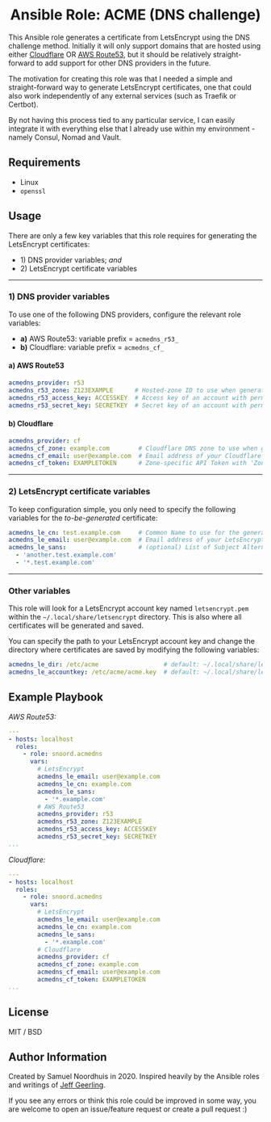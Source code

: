 <h1 align="center" style="border-bottom: none;">Ansible Role: ACME (DNS challenge)</h1>

This Ansible role generates a certificate from LetsEncrypt
using the DNS challenge method.
Initially it will only support domains
that are hosted using either [Cloudflare](https://cloudflare.com) OR [AWS Route53](https://aws.amazon.com/route53/),
but it should be relatively straight-forward
to add support for other DNS providers in the future.

The motivation for creating this role
was that I needed a simple and straight-forward way
to generate LetsEncrypt certificates,
one that could also work independently of
any external services
(such as Traefik or Certbot).

By not having this process
tied to any particular service,
I can easily integrate it
with everything else
that I already use
within my environment -
namely Consul, Nomad and Vault.

## Requirements

* Linux
* `openssl`

## Usage

There are only a few key variables that this role requires
for generating the LetsEncrypt certificates:
* 1\) DNS provider variables; _and_
* 2\) LetsEncrypt certificate variables
---

### 1) DNS provider variables
To use one of the following DNS providers,
configure the relevant role variables:
* __a)__ AWS Route53: variable prefix = `acmedns_r53_`
* __b)__ Cloudflare: variable prefix = `acmedns_cf_`

#### a) AWS Route53
```yaml
acmedns_provider: r53
acmedns_r53_zone: Z123EXAMPLE      # Hosted-zone ID to use when generating the certificate
acmedns_r53_access_key: ACCESSKEY  # Access key of an account with permission to add records to the hosted zone
acmedns_r53_secret_key: SECRETKEY  # Secret key of an account with permission to add records to the hosted zone
```

#### b) Cloudflare
```yaml
acmedns_provider: cf
acmedns_cf_zone: example.com        # Cloudflare DNS zone to use when generating the certificate
acmedns_cf_email: user@example.com  # Email address of your Cloudflare account
acmedns_cf_token: EXAMPLETOKEN      # Zone-specific API Token with 'Zone:DNS:Edit' and 'Zone:Zone:Read' permissions
```
---

### 2) LetsEncrypt certificate variables
To keep configuration simple,
you only need
to specify the following variables
for the _to-be-generated_ certificate:
```yaml
acmedns_le_cn: test.example.com     # Common Name to use for the generated certificate
acmedns_le_email: user@example.com  # Email address of your LetsEncrypt account (created if non-existent)
acmedns_le_sans:                    # (optional) List of Subject Alternative Names for the generated certificate
  - 'another.test.example.com'
  - '*.test.example.com'
```
---

### Other variables
This role will look for
a LetsEncrypt account key named `letsencrypt.pem`
within the `~/.local/share/letsencrypt` directory.
This is also where all certificates
will be generated and saved.

You can specify the path
to your LetsEncrypt account key
and change the directory
where certificates are saved
by modifying the following variables:
```yaml
acmedns_le_dir: /etc/acme                  # default: ~/.local/share/letsencrypt
acmedns_le_accountkey: /etc/acme/acme.key  # default: ~/.local/share/letsencrypt/letsencrypt.pem
```

## Example Playbook

*AWS Route53:*
```yaml
---
- hosts: localhost
  roles:
    - role: snoord.acmedns
      vars:
        # LetsEncrypt
        acmedns_le_email: user@example.com
        acmedns_le_cn: example.com
        acmedns_le_sans:
          - '*.example.com'
        # AWS Route53
        acmedns_provider: r53
        acmedns_r53_zone: Z123EXAMPLE
        acmedns_r53_access_key: ACCESSKEY
        acmedns_r53_secret_key: SECRETKEY
...
```
*Cloudflare:*
```yaml
---
- hosts: localhost
  roles:
    - role: snoord.acmedns
      vars:
        # LetsEncrypt
        acmedns_le_email: user@example.com
        acmedns_le_cn: example.com
        acmedns_le_sans:
          - '*.example.com'
        # Cloudflare
        acmedns_provider: cf
        acmedns_cf_zone: example.com
        acmedns_cf_email: user@example.com
        acmedns_cf_token: EXAMPLETOKEN
...
```

## License

MIT / BSD

## Author Information

Created by Samuel Noordhuis in 2020. Inspired heavily by the Ansible roles and writings of [Jeff Geerling](https://github.com/geerlingguy).

If you see any errors or think this role could be improved in some way, you are welcome to open an issue/feature request or create a pull request :)
